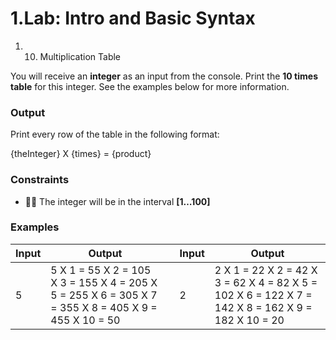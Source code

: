 ﻿# 1.Lab: Intro and Basic Syntax

1. 10. Multiplication Table

You will receive an **integer** as an input from the console. Print the **10 times table** for this integer. See the examples below for more information.

### Output

Print every row of the table in the following format:

{theInteger} X {times} = {product}

### Constraints

- **** The integer will be in the interval **[1…100]**

### Examples

| **Input** | **Output** |   | **Input** | **Output** |
| --- | --- | --- | --- | --- |
| 5 | 5 X 1 = 55 X 2 = 105 X 3 = 155 X 4 = 205 X 5 = 255 X 6 = 305 X 7 = 355 X 8 = 405 X 9 = 455 X 10 = 50 |   | 2 | 2 X 1 = 22 X 2 = 42 X 3 = 62 X 4 = 82 X 5 = 102 X 6 = 122 X 7 = 142 X 8 = 162 X 9 = 182 X 10 = 20 |

